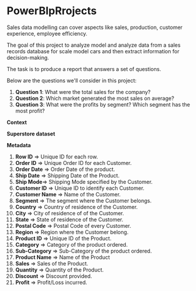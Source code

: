 # PowerBIpRrojects

Sales data modelling can cover aspects like sales, production, customer experience, employee efficiency.

The goal of this project to analyze model and analyze data from a sales records database for scale model cars and then extract information for decision-making.

The task is to produce a report that answers a set of questions. 

Below are the questions we'll consider in this project:
1. **Question 1**: What were the total sales for the company?
2. **Question 2**: Which market generated the most sales on average?
3. **Question 3**: What were the profits by segment? Which segment has the most profit?

**Context**

  **Superstore dataset**

**Metadata**
1. **Row ID** => Unique ID for each row.
2. **Order ID** => Unique Order ID for each Customer.
3. **Order Date** => Order Date of the product.
4. **Ship Date** => Shipping Date of the Product.
5. **Ship Mode**=> Shipping Mode specified by the Customer.
6. **Customer ID** => Unique ID to identify each Customer.
7. **Customer Name** => Name of the Customer.
8. **Segment** => The segment where the Customer belongs.
9. **Country** => Country of residence of the Customer.
10. **City** => City of residence of of the Customer.
11. **State** => State of residence of the Customer.
12. **Postal Code** => Postal Code of every Customer.
13. **Region** => Region where the Customer belong.
14. **Product ID** => Unique ID of the Product.
15. **Category** => Category of the product ordered.
16. **Sub-Category** => Sub-Category of the product ordered.
17. **Product Name** => Name of the Product
18. **Sales** => Sales of the Product.
19. **Quantity** => Quantity of the Product.
20. **Discount** => Discount provided.
21. **Profit** => Profit/Loss incurred.
